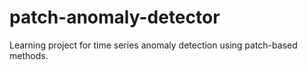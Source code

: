 # patch-anomaly-detector
Learning project for time series anomaly detection using patch-based methods.
